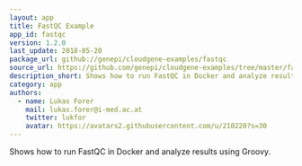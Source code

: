 ```yaml
---
layout: app
title: FastQC Example
app_id: fastqc
version: 1.2.0
last_update: 2018-05-20
package_url: github://genepi/cloudgene-examples/fastqc
source_url: https://github.com/genepi/cloudgene-examples/tree/master/fastqc
description_short: Shows how to run FastQC in Docker and analyze results using Groovy.
category: app
authors:
  - name: Lukas Forer
    mail: lukas.forer@i-med.ac.at
    twitter: lukfor
    avatar: https://avatars2.githubusercontent.com/u/210220?s=30
---
```


Shows how to run FastQC in Docker and analyze results using Groovy.
